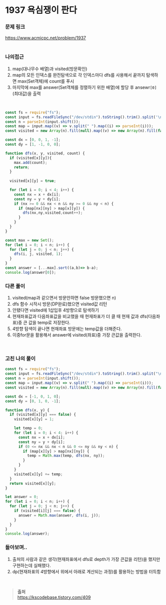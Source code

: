 # 1937 욕심쟁이 판다

### 문제 링크
<https://www.acmicpc.net/problem/1937>  
<br />


### 나의접근
1. map(대나무수 배열)과 visited(방문확인)
2. map의 모든 인덱스를 완전탐색으로 각 인덱스마다 dfs를 사용해서 끝까지 탐색하면 max(Set객체)에 count를 푸시
3. 마지막에 max를 answer(Set객체를 정렬하기 위한 배열)에 할당 후 ansewr`[0]`(최대값)을 출력  
<br />

```javascript
const fs = require("fs");
const input = fs.readFileSync("/dev/stdin").toString().trim().split('\n');
const n = parseInt(input.shift());
const map = input.map((v) => v.split(" ").map((i) => parseInt(i)));
const visited = new Array(n).fill(null).map((v) => new Array(n).fill(false));

const dx = [0, 0, 1, -1];
const dy = [1, -1, 0, 0];

function dfs(x, y, visited, count) {
  if (visited[x][y]){
    max.add(count);
    return;
  } 
  
  visited[x][y] = true;

  for (let i = 0; i < 4; i++) {
    const nx = x + dx[i];
    const ny = y + dy[i];
    if (nx >= 0 && nx < n && ny >= 0 && ny < n) {
      if (map[nx][ny] > map[x][y]) {
        dfs(nx,ny,visited,count++);  
      }
    }
  }
}

const max = new Set();
for (let i = 0; i < n; i++) {
  for (let j = 0; j < n; j++) {
    dfs(i, j, visited, 1);
  }
}
const answer = [...max].sort((a,b)=> b-a);
console.log(answer[0]);

```
  
### 다른 풀이
1. visited(map과 같으면서 방문안하면 false 방문했으면 n)
2. dfs 함수 시작시 방문(DP완료)했으면 visited값 리턴
3. 안됐다면 visited에 1삽입후 4방향으로 탐색하기
4. 현재좌표값과 다음좌표값을 비교했을 때 현재좌표가 더 클 때 현재 값과 dfs(다음좌표)중 큰 값을 temp로 저장한다.
5. 4방향 탐색이 끝나면 현재좌표 방문에는 temp값을 더해준다.
6. 이중for문을 활용해서 answer에 visited(좌표)중 가장 큰값을 출력한다.  
<br />


### 고친 나의 풀이 
```javascript
const fs = require("fs");
const input = fs.readFileSync("/dev/stdin").toString().trim().split("\n");
const n = parseInt(input.shift());
const map = input.map((v) => v.split(" ").map((i) => parseInt(i)));
const visited = new Array(n).fill(null).map((v) => new Array(n).fill(false));

const dx = [-1, 0, 1, 0];
const dy = [0, 1, 0, -1];

function dfs(x, y) {
  if (visited[x][y] === false) {
    visited[x][y] = 1;

    let temp = 0;
    for (let i = 0; i < 4; i++) {
      const nx = x + dx[i];
      const ny = y + dy[i];
      if (0 <= nx && nx < n && 0 <= ny && ny < n) {
        if (map[x][y] > map[nx][ny]) {
          temp = Math.max(temp, dfs(nx, ny));
        }
      }
    }
    visited[x][y] += temp;
  }
  return visited[x][y];
}

let answer = 0;
for (let i = 0; i < n; i++) {
  for (let j = 0; j < n; j++) {
    if (visited[i][j] === false) {
      answer = Math.max(answer, dfs(i, j));
    }
  }
}
console.log(answer);
```  

### 돌아보며..
1. 출처의 사람과 같은 생각(현재좌표에서 dfs로 depth가 가장 큰값을 리턴)을 했지만 구현하는데 실패했다.
2. dp(현재좌표의 4방향에서 위에서 아래로 계산되는 과정)를 활용하는 방법을 터득함  
<br />

> **출처**  
>https://kscodebase.tistory.com/409